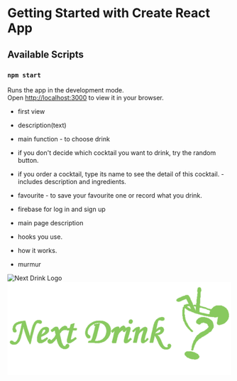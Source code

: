 # Getting Started with Create React App
## Available Scripts
### `npm start`
Runs the app in the development mode.\
Open [http://localhost:3000](http://localhost:3000) to view it in your browser.



- first view

- description(text)

- main function - to choose drink
- if you don't decide which cocktail you want to drink, try the random button.
- if you order a cocktail, type its name to see the detail of this cocktail. - includes description and ingredients.

- favourite - to save your favourite one or record what you drink.
- firebase for log in and sign up

- main page description
- hooks you use.
- how it works.


- murmur

![Next Drink Logo](./assets/Logo/Logo.png)
![Next Drink Logo](https://github.com/YellowD54321/YellowD54321.github.io/blob/master/src/assets/images/Logo/Logo.png)